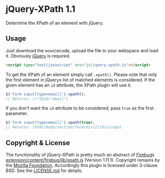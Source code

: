 jQuery-XPath 1.1
================
Determine the XPath of an element with jQuery.

Usage
-----
Just download the sourcecode, upload the file to your webspace and load it. Obviously [jQuery](http://jquery.com/) is required.
```html
<script type="text/javascript" src="js/jquery.xpath.js"></script>
```

To get the XPath of an element simply call ```.xpath()```. Please note that only the first element in jQuerys list of matched elements is considered. If the given element has an ```id``` attribute, the XPath plugin will use it.
```javascript
$('form input[type=email]').xpath();
// Returns: //*[@id="email"]
```
If you don't want the ```id``` attribute to be considered, pass ```true``` as the first parameter.
```javascript
$('form input[type=email]').xpath(true);
// Returns: /html/body/section/form/div[2]/div/input
```

Copyright & License
-------------------
The functionality of jQuery-XPath is pretty much an abstract of [Firebug](https://getfirebug.com/)s [extension/content/firebug/lib/xpath.js](https://github.com/firebug/firebug/blob/firebug-1.11.1/extension/content/firebug/lib/xpath.js) (Version 1.11.1). Copyright remains by the [Mozilla Foundation](https://www.mozilla.org/en-US/foundation/). Accordingly this plugin is licensed under 3-clause BSD. See the [LICENSE.md](../blob/master/LICENSE) for details.
